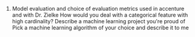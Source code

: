 1. ​Model evaluation and choice of evaluation metrics used in accenture and with Dr. Zielke
How would you deal with a categorical feature with high cardinality?
Describe a machine learning project you're proud of
Pick a machine learning algorithm of your choice and describe it to me  
